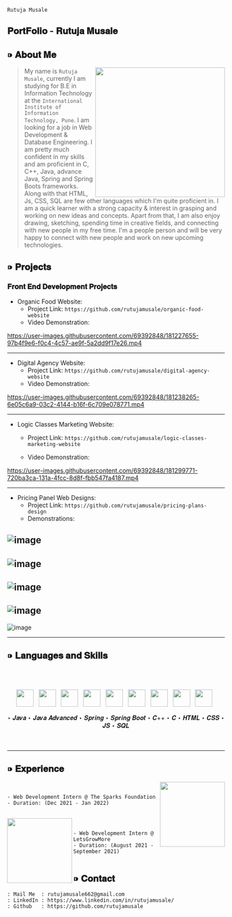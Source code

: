 `Rutuja Musale`
## 𝐏𝐨𝐫𝐭𝐅𝐨𝐥𝐢𝐨 - 𝐑𝐮𝐭𝐮𝐣𝐚 𝐌𝐮𝐬𝐚𝐥𝐞



## ⁍ 𝐀𝐛𝐨𝐮𝐭 𝐌𝐞


<p>
    <a><img align='right' height='300px' src="https://user-images.githubusercontent.com/69392848/180941294-fc5ae585-5019-4532-acf9-884045f69866.png"></a>
</p>

> My name is `Rutuja Musale`, currently I am studying for B.E in Information Technology at the `International Institute of Information Technology, Pune`. 
> I am looking for a job in Web Development & Database Engineering. 
> I am pretty much confident in my skills and am proficient in C, C++, Java, advance Java, Spring and Spring Boots frameworks.  
> Along with that HTML, Js, CSS, SQL are few other languages which I'm quite proficient in.
> I am a quick learner with a strong capacity & interest in grasping and working on new ideas and concepts. 
> Apart from that, I am also enjoy drawing, sketching, spending time in creative fields, and connecting with new people in my free time. 
> I'm a people person and will be very happy to connect with new people and work on new upcoming technologies.

## ⁍ 𝐏𝐫𝐨𝐣𝐞𝐜𝐭𝐬

### 𝐅𝐫𝐨𝐧𝐭 𝐄𝐧𝐝 𝐃𝐞𝐯𝐞𝐥𝐨𝐩𝐦𝐞𝐧𝐭 𝐏𝐫𝐨𝐣𝐞𝐜𝐭𝐬

- Organic Food Website: 
    - Project Link: `https://github.com/rutujamusale/organic-food-website`
    - Video Demonstration:

https://user-images.githubusercontent.com/69392848/181227655-97b4f9e6-f0c4-4c57-ae9f-5a2dd9f17e26.mp4

---

- Digital Agency Website:
    - Project Link: `https://github.com/rutujamusale/digital-agency-website`
    - Video Demonstration:
   
https://user-images.githubusercontent.com/69392848/181238265-6e05c6a9-03c2-4144-b16f-6c709e078771.mp4

---

- Logic Classes Marketing Website:
    - Project Link: `https://github.com/rutujamusale/logic-classes-marketing-website`



    - Video Demonstration:
    


https://user-images.githubusercontent.com/69392848/181299771-720ba3ca-131a-4fcc-8d8f-fbb547fa4187.mp4




---

- Pricing Panel Web Designs:
    - Project Link: `https://github.com/rutujamusale/pricing-plans-design`
    - Demonstrations:
    
![image](https://user-images.githubusercontent.com/69392848/181257044-ac1b53d2-1518-4615-9fd1-9b9a42d87597.png)
---
![image](https://user-images.githubusercontent.com/69392848/181257079-ab9bf455-5cb5-468f-8f7d-d95bf3519cf3.png)
---
![image](https://user-images.githubusercontent.com/69392848/181257111-bfd53907-d1ee-4652-81dc-309e3e1aeae4.png)
---
![image](https://user-images.githubusercontent.com/69392848/181258085-dc66c651-f514-402d-a27a-cd892b90214f.png)
---
![image](https://user-images.githubusercontent.com/69392848/181257161-73a43926-ccc6-4622-a071-2dd5f6b93db9.png)

---

## ⁍ 𝐋𝐚𝐧𝐠𝐮𝐚𝐠𝐞𝐬 𝐚𝐧𝐝 𝐒𝐤𝐢𝐥𝐥𝐬

<br>
<br>
<p align='center'>
    <a><img height="40" src="https://user-images.githubusercontent.com/69392848/181264451-67b1a30a-5060-42bf-a28e-35605ac2f993.svg"></a>&nbsp;&nbsp;
    <a><img height="40" src="https://user-images.githubusercontent.com/69392848/181264466-cab9c792-a607-4b15-9a2d-60a59b67a46a.png"></a>&nbsp;&nbsp;
    <a><img height="40" src="https://user-images.githubusercontent.com/69392848/181265733-220029d0-f734-4e92-a669-344b990689ca.jpg"></a>&nbsp;&nbsp;
    <a><img height="40" src="https://user-images.githubusercontent.com/69392848/181264431-94951b48-697a-4b5e-9a76-563f5dd8ff8d.svg"></a>&nbsp;&nbsp;
    <a><img height="40" src="https://user-images.githubusercontent.com/69392848/181264476-32f76cba-d721-45e4-800a-32f0791db7c0.svg"></a>&nbsp;&nbsp;
    <a><img height="40" src="https://user-images.githubusercontent.com/69392848/181264441-dbd3cc60-7a51-4190-bd36-9fcea54810d4.svg"></a>&nbsp;&nbsp;
    <a><img height="40" src="https://user-images.githubusercontent.com/69392848/181264444-6e3d3587-7fc5-41c2-abe0-442aeadd6bec.svg"></a>&nbsp;&nbsp;
    <a><img height="40" src="https://user-images.githubusercontent.com/69392848/181264454-31fab193-cecb-4aa8-88bc-6664c2a55dee.svg"></a>&nbsp;&nbsp;
    <a><img height="40" src="https://user-images.githubusercontent.com/69392848/181264470-b39d5081-8bb3-4bfc-bdde-d4273084eb6a.svg"></a>&nbsp;&nbsp;
</p>

<div align="center">
‣ 𝑱𝒂𝒗𝒂 
‣ 𝑱𝒂𝒗𝒂 𝑨𝒅𝒗𝒂𝒏𝒄𝒆𝒅 
‣ 𝑺𝒑𝒓𝒊𝒏𝒈  
‣ 𝑺𝒑𝒓𝒊𝒏𝒈 𝑩𝒐𝒐𝒕 
‣ 𝑪++ 
‣ 𝑪 
‣ 𝑯𝑻𝑴𝑳 
‣ 𝑪𝑺𝑺  
‣ 𝑱𝑺 
‣ 𝑺𝑸𝑳 
<br>
</div>
<br>
<br>

---

## ⁍ 𝐄𝐱𝐩𝐞𝐫𝐢𝐞𝐧𝐜𝐞

<p>
    <a><img align='right' height='150px' src="https://user-images.githubusercontent.com/69392848/181297201-58dbeca9-4ea7-448f-868a-1c4700803b2c.png"></a>
</p>

```


- Web Development Intern @ The Sparks Foundation
- Duration: (Dec 2021 - Jan 2022)


```

<p>
    <a><img align='left' height='150px' src="https://user-images.githubusercontent.com/69392848/181297324-86920872-c072-4b8f-b721-620c82efb3bf.png"></a>
</p>

```


- Web Development Intern @ LetsGrowMore
- Duration: (August 2021 - September 2021)


```

## ⁍ 𝐂𝐨𝐧𝐭𝐚𝐜𝐭

```
: Mail Me  : rutujamusale662@gmail.com
: LinkedIn : https://www.linkedin.com/in/rutujamusale/
: Github   : https://github.com/rutujamusale  
```
